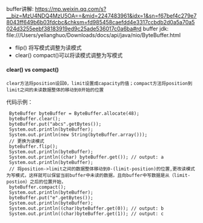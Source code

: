 buffer讲解: https://mp.weixin.qq.com/s?__biz=MzU4NDQ4MzU5OA==&mid=2247483961&idx=1&sn=f67bef4c279e78043ff649b6b03fdcbc&chksm=fd985458caefdd4e3317ccbdb2d0a5a70a5024d3255eebf38183919ed9c25ade536017c0a6ba#rd
buffer jdk: file:///Users/yelianghuo/Downloads/docs/api/java/nio/ByteBuffer.html


* flip() 将写模式调整为读模式
* clear() compact()可以将读模式调整为写模式

#### clear() vs compact()

    clear方法将position设回0，limit设置成capacity的值；compact方法将position到limit之间的未读数据整体的移动到0开始的位置

代码示例：

```
 ByteBuffer byteBuffer = ByteBuffer.allocate(48);
 byteBuffer.clear();
 byteBuffer.put("abcs".getBytes());
 System.out.println(byteBuffer);
 System.out.println(new String(byteBuffer.array()));
 // 更换为读模式
 byteBuffer.flip();
 System.out.println(byteBuffer);
 System.out.println((char) byteBuffer.get()); // output: a
 System.out.println(byteBuffer);
 // 将position->limit之间的数据整体移动到0-(limit-position)的位置,更改读模式为写模式，这样就可以保留当前buffer中未读的数据，且向buffer中写数据是从（limit-postion）之后的位置开始，
 byteBuffer.compact();
 System.out.println(byteBuffer);
 byteBuffer.put("e".getBytes());
 System.out.println(byteBuffer);
 System.out.println((char)byteBuffer.get(0)); // output: b
 System.out.println((char)byteBuffer.get(1)); // output: c
```


